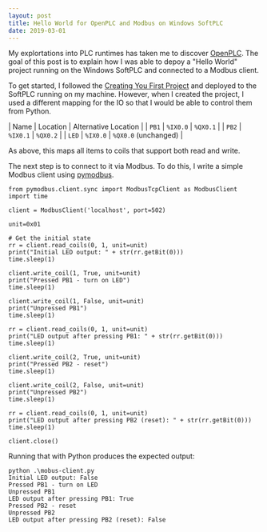 ```yaml
---
layout: post
title: Hello World for OpenPLC and Modbus on Windows SoftPLC
date: 2019-03-01
---
```


My explortations into PLC runtimes has taken me to discover [OpenPLC](https://www.openplcproject.com/).
The goal of this post is to explain how I was able to depoy a "Hello World" project running on the
Windows SoftPLC and connected to a Modbus client.

To get started, I followed the [Creating You First Project](https://www.openplcproject.com/reference-your-first-project)
and deployed to the SoftPLC running on my machine. However, when I created the project, I used
a different mapping for the IO so that I would be able to control them from Python.

| Name  | Location  | Alternative Location |
| `PB1` | `%IX0.0`  | `%QX0.1`             |
| `PB2` | `%IX0.1`  | `%QX0.2`             |
| `LED` | `%IX0.0`  | `%QX0.0` (unchanged) |

As above, this maps all items to coils that support both read and write.

The next step is to connect to it via Modbus. To do this, I write a simple Modbus client using
[pymodbus](https://github.com/riptideio/pymodbus).

```
from pymodbus.client.sync import ModbusTcpClient as ModbusClient
import time

client = ModbusClient('localhost', port=502)

unit=0x01

# Get the initial state
rr = client.read_coils(0, 1, unit=unit)
print("Initial LED output: " + str(rr.getBit(0)))
time.sleep(1)

client.write_coil(1, True, unit=unit)
print("Pressed PB1 - turn on LED")
time.sleep(1)

client.write_coil(1, False, unit=unit)
print("Unpressed PB1")
time.sleep(1)

rr = client.read_coils(0, 1, unit=unit)
print("LED output after pressing PB1: " + str(rr.getBit(0)))
time.sleep(1)

client.write_coil(2, True, unit=unit)
print("Pressed PB2 - reset")
time.sleep(1)

client.write_coil(2, False, unit=unit)
print("Unpressed PB2")
time.sleep(1)

rr = client.read_coils(0, 1, unit=unit)
print("LED output after pressing PB2 (reset): " + str(rr.getBit(0)))
time.sleep(1)

client.close()
```

Running that with Python produces the expected output:

```
python .\mobus-client.py
Initial LED output: False
Pressed PB1 - turn on LED
Unpressed PB1
LED output after pressing PB1: True
Pressed PB2 - reset
Unpressed PB2
LED output after pressing PB2 (reset): False
```

